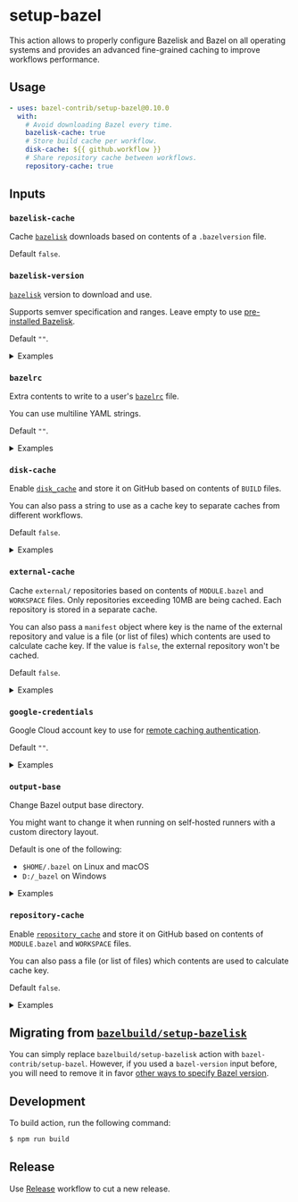 # setup-bazel

This action allows to properly configure Bazelisk and Bazel on all operating systems
and provides an advanced fine-grained caching to improve workflows performance.

## Usage

```yaml
- uses: bazel-contrib/setup-bazel@0.10.0
  with:
    # Avoid downloading Bazel every time.
    bazelisk-cache: true
    # Store build cache per workflow.
    disk-cache: ${{ github.workflow }}
    # Share repository cache between workflows.
    repository-cache: true
```

## Inputs

### `bazelisk-cache`

Cache [`bazelisk`][1] downloads based on contents of a `.bazelversion` file.

Default `false`.

### `bazelisk-version`

[`bazelisk`][1] version to download and use.

Supports semver specification and ranges.
Leave empty to use [pre-installed Bazelisk][8].

Default `""`.

<details>
  <summary>Examples</summary>

  #### Install Bazelisk 1.x

  ```yaml
  - uses: bazel-contrib/setup-bazel@0.10.0
    with:
      bazelisk-version: 1.x
  ```

  #### Install exact Bazelisk version

  ```yaml
  - uses: bazel-contrib/setup-bazel@0.10.0
    with:
      bazelisk-version: 1.19.0
  ```
</details>

### `bazelrc`

Extra contents to write to a user's [`bazelrc`][4] file.

You can use multiline YAML strings.

Default `""`.

<details>
  <summary>Examples</summary>

  #### Enable Bzlmod

  ```yaml
  - uses: bazel-contrib/setup-bazel@0.10.0
    with:
      bazelrc: common --enable_bzlmod
  ```

  #### Add colors and timestamps

  ```yaml
  - uses: bazel-contrib/setup-bazel@0.10.0
    with:
      bazelrc: |
        build --color=yes
        build --show_timestamps
  ```
</details>

### `disk-cache`

Enable [`disk_cache`][2] and store it on GitHub based on contents of `BUILD` files.

You can also pass a string to use as a cache key to separate caches from different workflows.

Default `false`.

<details>
  <summary>Examples</summary>

  #### Share a single disk cache

  ```yaml
  - uses: bazel-contrib/setup-bazel@0.10.0
    with:
      disk-cache: true
  ```

  #### Separate disk caches between workflows

  ```yaml
  - uses: bazel-contrib/setup-bazel@0.10.0
    with:
      disk-cache: ${{ github.workflow }}}
  ```
</details>

### `external-cache`

Cache `external/` repositories based on contents of `MODULE.bazel` and `WORKSPACE` files.
Only repositories exceeding 10MB are being cached.
Each repository is stored in a separate cache.

You can also pass a `manifest` object where key is the name of the external repository
and value is a file (or list of files) which contents are used to calculate cache key.
If the value is `false`, the external repository won't be cached.

Default `false`.

<details>
  <summary>Examples</summary>

  #### Enable external repositories caches

  ```yaml
  - uses: bazel-contrib/setup-bazel@0.10.0
    with:
      external-cache: true
  ```

  #### Cache NPM repositories based on `package-lock.json` contents

  ```yaml
  - uses: bazel-contrib/setup-bazel@0.10.0
    with:
      external-cache: |
        manifest:
          npm: package-lock.json
  ```

  #### Do not cache Ruby on Windows

  ```yaml
  - uses: bazel-contrib/setup-bazel@0.10.0
    with:
      external-cache: |
        manifest:
          ruby: ${{ runner.os == 'Windows' && 'false' || 'true' }}
  ```
</details>

### `google-credentials`

Google Cloud account key to use for [remote caching authentication][9].

Default `""`.

<details>
  <summary>Examples</summary>

  #### Authenticate via key

  ```yaml
  - uses: bazel-contrib/setup-bazel@0.10.0
    with:
      google-credentials: ${{ secrets.GOOGLE_CLOUD_KEY }}
  ```
</details>

### `output-base`

Change Bazel output base directory.

You might want to change it when running on self-hosted runners with a custom directory layout.

Default is one of the following:

- `$HOME/.bazel` on Linux and macOS
- `D:/_bazel` on Windows

<details>
  <summary>Examples</summary>

  #### Use `C` drive letter

  ```yaml
  - uses: bazel-contrib/setup-bazel@0.10.0
    with:
      output-base: C:/_bazel
  ```
</details>

### `repository-cache`

Enable [`repository_cache`][3] and store it on GitHub based on contents of `MODULE.bazel` and `WORKSPACE` files.

You can also pass a file (or list of files) which contents are used to calculate cache key.

Default `false`.

<details>
  <summary>Examples</summary>

  #### Store a single repository cache

  ```yaml
  - uses: bazel-contrib/setup-bazel@0.10.0
    with:
      repository-cache: true
  ```

  #### Store a repository cache from a custom location

  ```yaml
  - uses: bazel-contrib/setup-bazel@0.10.0
    with:
      repository-cache: examples/gem/WORKSPACE
  ```
</details>

## Migrating from [`bazelbuild/setup-bazelisk`][6]

You can simply replace `bazelbuild/setup-bazelisk` action with `bazel-contrib/setup-bazel`.
However, if you used a `bazel-version` input before, you will need to remove it in favor
[other ways to specify Bazel version][7].

## Development

To build action, run the following command:

```sh
$ npm run build
```

## Release

Use [Release][10] workflow to cut a new release.


[1]: https://github.com/bazelbuild/bazelisk
[2]: https://bazel.build/remote/caching#disk-cache
[3]: https://docs-staging.bazel.build/2338/versions/main/guide.html#the-repository-cache
[4]: https://bazel.build/run/bazelrc
[5]: https://docs.github.com/en/actions/learn-github-actions/contexts#github-context
[6]: https://github.com/bazelbuild/setup-bazelisk
[7]: https://github.com/bazelbuild/bazelisk/blob/master/README.md#how-does-bazelisk-know-which-bazel-version-to-run
[8]: https://github.com/actions/runner-images/pull/490
[9]: https://bazel.build/reference/command-line-reference#flag--google_credentials
[10]: https://github.com/bazel-contrib/setup-bazel/actions/workflows/release.yml
